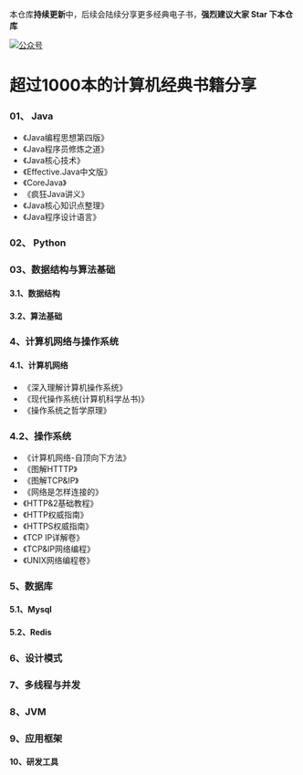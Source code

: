 本仓库**持续更新**中，后续会陆续分享更多经典电子书，**强烈建议大家 Star 下本仓库**



[![公众号](https://img.shields.io/badge/%E5%85%AC%E4%BC%97%E5%8F%B7-JavaClub-brightgreen)](http://baidu.com)


# 超过1000本的计算机经典书籍分享


### 01、 Java

-  《Java编程思想第四版》
-  《Java程序员修炼之道》
-  《Java核心技术》
-  《Effective.Java中文版》
-   《CoreJava》
-   《疯狂Java讲义》
-   《Java核心知识点整理》
-   《Java程序设计语言》

### 02、 Python

### 03、数据结构与算法基础

#### 3.1、数据结构
     


#### 3.2、算法基础


 

###  4、计算机网络与操作系统

#### 4.1、计算机网络

-  《深入理解计算机操作系统》
-  《现代操作系统(计算机科学丛书)》
-  《操作系统之哲学原理》

### 4.2、操作系统

-   《计算机网络-自顶向下方法》
-   《图解HTTTP》
-   《图解TCP&IP》
-   《网络是怎样连接的》
-    《HTTP&2基础教程》
-    《HTTP权威指南》
-    《HTTPS权威指南》
-    《TCP IP详解卷》
-    《TCP&IP网络编程》
-    《UNIX网络编程卷》


###  5、数据库

#### 5.1、Mysql

#### 5.2、Redis

### 6、设计模式

### 7、多线程与并发

### 8、JVM

### 9、应用框架

#### 10、研发工具

